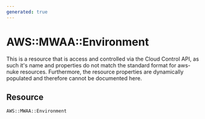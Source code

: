```yaml
---
generated: true
---
```


# AWS::MWAA::Environment
This is a resource that is access and controlled via the Cloud Control API, as such it's name
and properties do not match the standard format for aws-nuke resources. Furthermore, the resource properties are
dynamically populated and therefore cannot be documented here.

## Resource

```text
AWS::MWAA::Environment
```



